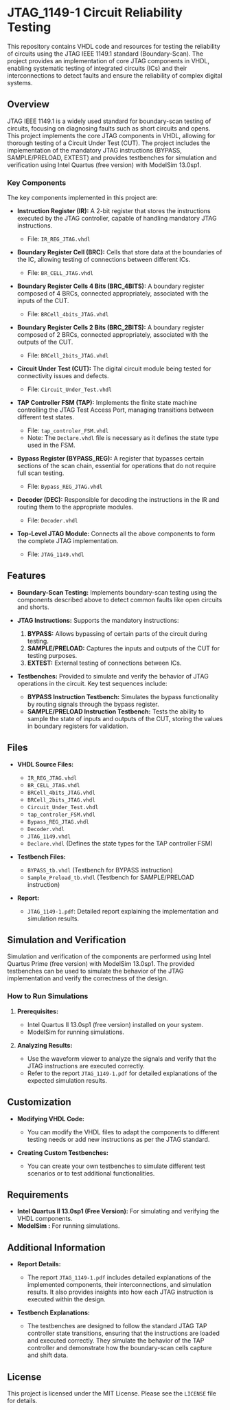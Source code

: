 
# JTAG_1149-1 Circuit Reliability Testing

This repository contains VHDL code and resources for testing the reliability of circuits using the JTAG IEEE 1149.1 standard (Boundary-Scan). The project provides an implementation of core JTAG components in VHDL, enabling systematic testing of integrated circuits (ICs) and their interconnections to detect faults and ensure the reliability of complex digital systems.

## Overview

JTAG IEEE 1149.1 is a widely used standard for boundary-scan testing of circuits, focusing on diagnosing faults such as short circuits and opens. This project implements the core JTAG components in VHDL, allowing for thorough testing of a Circuit Under Test (CUT). The project includes the implementation of the mandatory JTAG instructions (BYPASS, SAMPLE/PRELOAD, EXTEST) and provides testbenches for simulation and verification using Intel Quartus (free version) with ModelSim 13.0sp1.

### Key Components

The key components implemented in this project are:

- **Instruction Register (IR):** A 2-bit register that stores the instructions executed by the JTAG controller, capable of handling mandatory JTAG instructions.
  - File: `IR_REG_JTAG.vhdl`

- **Boundary Register Cell (BRC):** Cells that store data at the boundaries of the IC, allowing testing of connections between different ICs.
  - File: `BR_CELL_JTAG.vhdl`

- **Boundary Register Cells 4 Bits (BRC_4BITS):** A boundary register composed of 4 BRCs, connected appropriately, associated with the inputs of the CUT.
  - File: `BRCell_4bits_JTAG.vhdl`

- **Boundary Register Cells 2 Bits (BRC_2BITS):** A boundary register composed of 2 BRCs, connected appropriately, associated with the outputs of the CUT.
  - File: `BRCell_2bits_JTAG.vhdl`

- **Circuit Under Test (CUT):** The digital circuit module being tested for connectivity issues and defects.
  - File: `Circuit_Under_Test.vhdl`

- **TAP Controller FSM (TAP):** Implements the finite state machine controlling the JTAG Test Access Port, managing transitions between different test states.
  - File: `tap_controler_FSM.vhdl`
  - Note: The `Declare.vhdl` file is necessary as it defines the state type used in the FSM.

- **Bypass Register (BYPASS_REG):** A register that bypasses certain sections of the scan chain, essential for operations that do not require full scan testing.
  - File: `Bypass_REG_JTAG.vhdl`

- **Decoder (DEC):** Responsible for decoding the instructions in the IR and routing them to the appropriate modules.
  - File: `Decoder.vhdl`

- **Top-Level JTAG Module:** Connects all the above components to form the complete JTAG implementation.
  - File: `JTAG_1149.vhdl`

## Features

- **Boundary-Scan Testing:** Implements boundary-scan testing using the components described above to detect common faults like open circuits and shorts.

- **JTAG Instructions:** Supports the mandatory instructions:
  1. **BYPASS:** Allows bypassing of certain parts of the circuit during testing.
  2. **SAMPLE/PRELOAD:** Captures the inputs and outputs of the CUT for testing purposes.
  3. **EXTEST:** External testing of connections between ICs.

- **Testbenches:** Provided to simulate and verify the behavior of JTAG operations in the circuit. Key test sequences include:
  - **BYPASS Instruction Testbench:** Simulates the bypass functionality by routing signals through the bypass register.
  - **SAMPLE/PRELOAD Instruction Testbench:** Tests the ability to sample the state of inputs and outputs of the CUT, storing the values in boundary registers for validation.

## Files

- **VHDL Source Files:**
  - `IR_REG_JTAG.vhdl`
  - `BR_CELL_JTAG.vhdl`
  - `BRCell_4bits_JTAG.vhdl`
  - `BRCell_2bits_JTAG.vhdl`
  - `Circuit_Under_Test.vhdl`
  - `tap_controler_FSM.vhdl`
  - `Bypass_REG_JTAG.vhdl`
  - `Decoder.vhdl`
  - `JTAG_1149.vhdl`
  - `Declare.vhdl` (Defines the state types for the TAP controller FSM)

- **Testbench Files:**
  - `BYPASS_tb.vhdl` (Testbench for BYPASS instruction)
  - `Sample_Preload_tb.vhdl` (Testbench for SAMPLE/PRELOAD instruction)

- **Report:**
  - `JTAG_1149-1.pdf`: Detailed report explaining the implementation and simulation results.

## Simulation and Verification

Simulation and verification of the components are performed using Intel Quartus Prime (free version) with ModelSim 13.0sp1. The provided testbenches can be used to simulate the behavior of the JTAG implementation and verify the correctness of the design.

### How to Run Simulations

1. **Prerequisites:**
   - Intel Quartus II 13.0sp1 (free version) installed on your system.
   - ModelSim for running simulations.

2. **Analyzing Results:**
   - Use the waveform viewer to analyze the signals and verify that the JTAG instructions are executed correctly.
   - Refer to the report `JTAG_1149-1.pdf` for detailed explanations of the expected simulation results.

## Customization

- **Modifying VHDL Code:**
  - You can modify the VHDL files to adapt the components to different testing needs or add new instructions as per the JTAG standard.

- **Creating Custom Testbenches:**
  - You can create your own testbenches to simulate different test scenarios or to test additional functionalities.

## Requirements

- **Intel Quartus II 13.0sp1 (Free Version):** For simulating and verifying the VHDL components.
- **ModelSim :** For running simulations.

## Additional Information

- **Report Details:**
  - The report `JTAG_1149-1.pdf` includes detailed explanations of the implemented components, their interconnections, and simulation results. It also provides insights into how each JTAG instruction is executed within the design.

- **Testbench Explanations:**
  - The testbenches are designed to follow the standard JTAG TAP controller state transitions, ensuring that the instructions are loaded and executed correctly. They simulate the behavior of the TAP controller and demonstrate how the boundary-scan cells capture and shift data.

## License

This project is licensed under the MIT License. Please see the `LICENSE` file for details.

